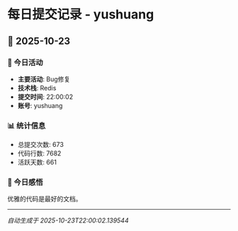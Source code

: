 # 每日提交记录 - yushuang

## 📅 2025-10-23

### 🎯 今日活动
- **主要活动**: Bug修复
- **技术栈**: Redis
- **提交时间**: 22:00:02
- **账号**: yushuang

### 📊 统计信息
- 总提交次数: 673
- 代码行数: 7682
- 活跃天数: 661

### 💭 今日感悟
优雅的代码是最好的文档。

---
*自动生成于 2025-10-23T22:00:02.139544*
